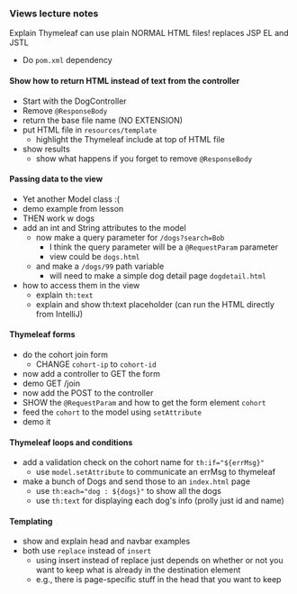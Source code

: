 ### Views lecture notes

Explain Thymeleaf
    can use plain NORMAL HTML files!
    replaces JSP EL and JSTL

- Do `pom.xml` dependency

#### Show how to return HTML instead of text from the controller 

- Start with the DogController
- Remove `@ResponseBody`
- return the base file name (NO EXTENSION)
- put HTML file in `resources/template`
  - highlight the Thymeleaf include at top of HTML file
- show results
  - show what happens if you forget to remove `@ResponseBody` 

#### Passing data to the view

- Yet another Model class :(
- demo example from lesson
- THEN work w dogs
- add an int and String attributes to the model
  - now make a query parameter for `/dogs?search=Bob`
    - I think the query parameter will be a `@RequestParam` parameter
    - view could be `dogs.html`
  - and make a `/dogs/99` path variable
    - will need to make a simple dog detail page `dogdetail.html`
- how to access them in the view
  - explain `th:text`
  - explain and show th:text placeholder (can run the HTML directly from IntelliJ)

#### Thymeleaf forms

- do the cohort join form
  - CHANGE `cohort-ip` to `cohort-id`
- now add a controller to GET the form
- demo GET /join
- now add the POST to the controller
- SHOW the `@RequestParam` and how to get the form element `cohort`
- feed the `cohort` to the model using `setAttribute`
- demo it

#### Thymeleaf loops and conditions

- add a validation check on the cohort name for `th:if="${errMsg}"`
  - use `model.setAttribute` to communicate an errMsg to thymeleaf
- make a bunch of Dogs and send those to an `index.html` page 
  - use `th:each="dog : ${dogs}"` to show all the dogs
  - use `th:text` for displaying each dog's info (prolly just id and name)

#### Templating

- show and explain head and navbar examples
- both use `replace` instead of `insert`
  - using insert instead of replace just depends on whether or not you want to keep what is already in the destination element
  - e.g., there is page-specific stuff in the head that you want to keep 